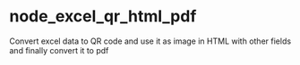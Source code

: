 # node_excel_qr_html_pdf
Convert excel data to QR code and use it as image in HTML with other fields and finally convert it to pdf 
